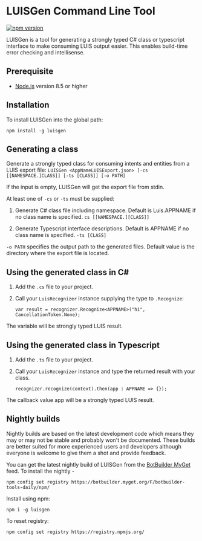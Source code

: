 # LUISGen Command Line Tool
[![npm version](https://badge.fury.io/js/luisgen.svg)](https://badge.fury.io/js/luisgen)

LUISGen is a tool for generating a strongly typed C# class or typescript interface to make consuming LUIS output easier.  This enables build-time error checking and intellisense.

## Prerequisite

- [Node.js](https://nodejs.org/) version 8.5 or higher


## Installation
To install LUISGen into the global path:

```shell
npm install -g luisgen
```

## Generating a class

Generate a strongly typed class for consuming intents and entities from a LUIS export file:
`LUISGen <AppNameLUISExport.json> [-cs [[NAMESPACE.]CLASS]] [-ts [CLASS]] [-o PATH]`

If the input is empty, LUISGen will get the export file from stdin.

At least one of `-cs` or `-ts` must be supplied:

1) Generate C# class file including namespace.  Default is Luis.APPNAME if no class name is specified.
`cs [[NAMESPACE.][CLASS]]`

2) Generate Typescript interface descriptions.  Default is APPNAME if no class name is specified.
`-ts [CLASS]`

`-o PATH` specifies the output path to the generated files. Default value is the directory where the export file is located.

## Using the generated class in C#
1) Add the `.cs` file to your project.
2) Call your `LuisRecognizer` instance supplying the type to `.Recognize`:

    `var result = recognizer.Recognize<APPNAME>("hi", CancellationToken.None);`

The variable will be strongly typed LUIS result.

## Using the generated class in Typescript
1) Add the `.ts` file to your project.
2) Call your `LuisRecognizer` instance and type the returned result with your class.

    `recognizer.recognize(context).then(app : APPNAME => {});`

The callback value app will be a strongly typed LUIS result.

## Nightly builds

Nightly builds are based on the latest development code which means they may or may not be stable and probably won't be documented. These builds are better suited for more experienced users and developers although everyone is welcome to give them a shot and provide feedback.

You can get the latest nightly build of LUISGen from the [BotBuilder MyGet](https://botbuilder.myget.org/gallery) feed. To install the nightly - 

```shell
npm config set registry https://botbuilder.myget.org/F/botbuilder-tools-daily/npm/
```

Install using npm:
```shell
npm i -g luisgen
```

To reset registry:
```shell
npm config set registry https://registry.npmjs.org/
```
